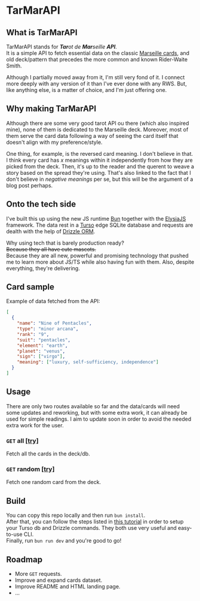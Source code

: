 # TarMarAPI

## What is TarMarAPI

TarMarAPI stands for _**Tar**ot de **Mar**seille **API**_.  
It is a simple API to fetch essential data on the classic [Marseille cards](https://en.wikipedia.org/wiki/Tarot_of_Marseilles), and old deck/pattern that precedes the more common and known Rider-Waite Smith.

Although I partially moved away from it, I'm still very fond of it. I connect more deeply with any version of it than I've ever done with any RWS. But, like anything else, is a matter of choice, and I'm just offering one.

## Why making TarMarAPI

Although there are some very good tarot API ou there (which also inspired mine), none of them is dedicated to the Marseille deck. Moreover, most of them serve the card data following a way of seeing the card itself that doesn't align with my preference/style.

One thing, for example, is the reversed card meaning. I don't believe in that. I think every card has _x_ meanings within it independently from how they are picked from the deck. Then, it's up to the reader and the querent to weave a story based on the spread they're using. That's also linked to the fact that I don't believe in _negative meanings_ per se, but this will be the argument of a blog post perhaps.

## Onto the tech side

I've built this up using the new JS runtime [Bun](https://bun.sh/) together with the [ElysiaJS](https://elysiajs.com/) framework. The data rest in a [Turso](https://turso.tech/) edge SQLite database and requests are dealth with the help of [Drizzle ORM](https://orm.drizzle.team/).

Why using tech that is barely production ready?  
~~Because they all have cute mascots.~~  
Because they are all new, powerful and promising technology that pushed me to learn more about JS/TS while also having fun with them. Also, despite everything, they're delivering.

## Card sample

Example of data fetched from the API:

```json
[
  {
    "name": "Nine of Pentacles",
    "type": "minor arcana",
    "rank": "9",
    "suit": "pentacles",
    "element": "earth",
    "planet": "venus",
    "sign": ["virgo"],
    "meaning": ["luxury, self-sufficiency, independence"]
  }
]
```

## Usage

There are only two routes available so far and the data/cards will need some updates and reworking, but with some extra work, it can already be used for simple readings. I aim to update soon in order to avoid the needed extra work for the user.

### `GET` all [[try]](http://localhost:3000/tarots/all)

Fetch all the cards in the deck/db.

### `GET` random [[try]](http://localhost:3000/tarots/random)

Fetch one random card from the deck.

## Build

You can copy this repo locally and then run `bun install`.  
After that, you can follow the steps listed in [this tutorial](https://orm.drizzle.team/learn/tutorials/drizzle-with-turso) in order to setup your Turso db and Drizzle commands. They both use very useful and easy-to-use CLI.  
Finally, run `bun run dev` and you're good to go!

## Roadmap

- More `GET` requests.
- Improve and expand cards dataset.
- Improve README and HTML landing page.
- ...
